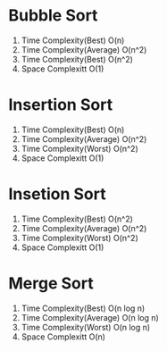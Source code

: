 # Bubble Sort

1. Time Complexity(Best)
   O(n)
2. Time Complexity(Average)
   O(n^2)
3. Time Complexity(Best)
   O(n^2)
4. Space Complexitt
   O(1)

# Insertion Sort

1. Time Complexity(Best)
   O(n)
2. Time Complexity(Average)
   O(n^2)
3. Time Complexity(Worst)
   O(n^2)
4. Space Complexitt
   O(1)

# Insetion Sort

1. Time Complexity(Best)
   O(n^2)
2. Time Complexity(Average)
   O(n^2)
3. Time Complexity(Worst)
   O(n^2)
4. Space Complexitt
   O(1)

# Merge Sort

1. Time Complexity(Best)
   O(n log n)
2. Time Complexity(Average)
   O(n log n)
3. Time Complexity(Worst)
   O(n log n)
4. Space Complexitt
   O(n)
